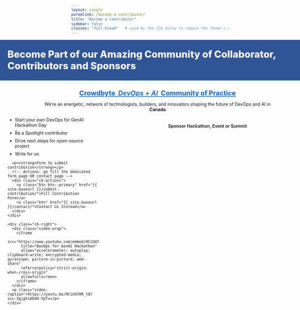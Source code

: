 ```yaml
---
layout: single
permalink: /become-a-contributor/
title: "Become a Contributor"
sidebar: false
classes: "full-bleed"   # used by the CSS below to remove the theme's width limits
---
```


<style>
/* Hide the Previous / Next pager on this page only */
.pagination,
.pagination--pager { display: none !important; }
</style>

<style>
/* ===== Remove theme width limits & gutters for THIS PAGE only ===== */
.page.full-bleed .page__inner-wrap,
.page.full-bleed .page__content {
  max-width: none !important;
  padding-left: 0 !important;
  padding-right: 0 !important;
}

/* Full-bleed helper that truly spans the viewport width */
.full-bleed-row {
  width: 100vw;
  margin-left: calc(50% - 50vw);
  margin-right: calc(50% - 50vw);
}

/* Hero band */
.cb-hero {
  background:#2f5597;
  color:#fff;
  padding: 28px 24px;
}
.cb-hero h1 {
  margin:0;
  font-weight: 800;
  font-size: clamp(22px, 3.2vw, 34px);
  line-height: 1.2;
}

/* Main content row (also full-bleed) */
.cb-wrap { padding: 20px 24px; }

/* Section heading + intro */
.cb-title { 
  text-align:center; 
  font-weight:800; 
  margin: 8px 0 14px; 
  font-size: clamp(18px, 2.2vw, 24px); 
}
.cb-title .hl { color:#2874c7; text-decoration: underline; }
.cb-intro { text-align:center; margin-bottom: 8px; }

/* Two-column layout that can breathe across the full width */
.cb-grid {
  display:grid;
  grid-template-columns: minmax(280px, 1fr) minmax(360px, 640px);
  gap: 28px;
  align-items:start;
  max-width: 1600px;          /* keep lines readable on ultra-wide screens */
  margin: 0 auto;             /* centered inside the full-bleed row */
}
@media (max-width: 880px){ .cb-grid { grid-template-columns: 1fr; } }

.cb-list { margin-top: 8px; }
.cb-list li { margin: 8px 0; }

/* Action buttons under bullets */
.cb-actions { margin-top: 12px; display:flex; gap:10px; flex-wrap:wrap; }
.cb-actions .btn { border-radius: 999px; }

/* Video */
.video-wrap { position: relative; width: 100%; aspect-ratio: 16 / 9; }
.video-wrap iframe{ position:absolute; inset:0; width:100%; height:100%; border:0; }
.video-caption{ font-size: 12px; color:#444; margin-top:8px; text-align:left; }

/* Footer line */
.cb-footer { margin: 28px auto 8px; font-weight:600; max-width:1600px; }
  
/* Hide Previous/Next pager buttons on this page */
.page.full-bleed .pagination,
.page.full-bleed .pagination--pager,
.page.full-bleed .page__footer .pagination { display:none !important; }
</style>

<!-- HERO (full width) -->
<div class="full-bleed-row cb-hero">
  <h1>Become Part of our Amazing Community of Collaborator, Contributors and Sponsors</h1>
</div>

<!-- MAIN (full width) -->
<div class="full-bleed-row cb-wrap">
  <h2 class="cb-title">
    <span class="hl">Crowdbyte&nbsp;&nbsp;<em><strong>DevOps + AI</strong></em>&nbsp;&nbsp;Community of Practice</span>
  </h2>

  <p class="cb-intro">
    We’re an energetic, network of technologists, builders, and innovators shaping the future of DevOps and AI in<br><strong>Canada</strong>
  </p>

  <div class="cb-grid">
    <div class="cb-left">
      <ul class="cb-list">
        <li>Start your own DevOps for GenAI Hackathon Day</li>
        <li>Be a Spotlight contributor</li>
        <li>Drive next steps for open-source project</li>
        <li>Write for us</li>
      </ul>

      <p><strong>Form to submit contribution</strong></p>
      <!-- Actions: go fill the dedicated form page OR contact page -->
      <div class="cb-actions">
        <a class="btn btn--primary" href="{{ site.baseurl }}/submit-contribution/">Fill Contribution Form</a>
        <a class="btn" href="{{ site.baseurl }}/contact/">Contact Us Instead</a>
      </div>
    </div>

    <div class="cb-right">
      <div class="video-wrap">
        <iframe
          src="https://www.youtube.com/embed/9CiUU7HR_tQ"
          title="DevOps for GenAI Hackathon"
          allow="accelerometer; autoplay; clipboard-write; encrypted-media; gyroscope; picture-in-picture; web-share"
          referrerpolicy="strict-origin-when-cross-origin"
          allowfullscreen>
        </iframe>
      </div>
      <p class="video-caption">https://youtu.be/9CiUU7HR_tQ?si=-Iqjgk14D4O-VpTu</p>
    </div>
  </div>

  <p class="cb-footer">Sponsor Hackathon, Event or Summit</p>
</div>
